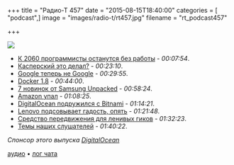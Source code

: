 +++
title = "Радио-Т 457"
date = "2015-08-15T18:40:00"
categories = [ "podcast",]
image = "images/radio-t/rt457.jpg"
filename = "rt_podcast457"

+++

![](https://radio-t.com/images/radio-t/rt457.jpg)

- [К 2060 программисты останутся без работы](https://medium.com/@dtauerbach/software-engineers-will-be-obsolete-by-2060-2a214fdf9737) - *00:07:54*.
- [Касперский это делал?](http://thenextweb.com/insider/2015/08/14/kaspersky-antivirus-accused-of-creating-malware-for-over-10-years/) - *00:23:10*.
- [Google теперь не Google](http://googleblog.blogspot.com/2015/08/google-alphabet.html) - *00:29:55*.
- [Docker 1.8](https://blog.docker.com/2015/08/docker-1-8-content-trust-toolbox-registry-orchestration/) - *00:44:00*.
- [7 новинок от Samsung Unpacked](http://www.cnet.com/news/here-are-the-7-most-important-things-announced-at-samsung-unpacked/) - *00:58:24*.
- [Amazon упал](http://www.information-age.com/technology/cloud-and-virtualisation/123459971/amazon-investigating-major-cloud-outage-github-and-) - *01:08:25*.
- [DigitalOcean подружился с Bitnami](http://social.techcrunch.com/2015/08/11/digitalocean-teams-up-with-bitnami-now-lets-you-install-over-100-web-apps-with-a-few-cli) - *01:14:21*.
- [Lenovo подсовывает гадость, опять](http://www.zdnet.com/article/lenovo-rootkit-ensured-its-software-could-not-be-deleted/) - *01:21:48*.
- [Средство передвижения для ленивых гиков](http://qz.com/477869/laptop-sized-people-movers-hope-to-make-walking-a-thing-of-the-past/) - *01:32:23*.
- [Темы наших слушателей](https://radio-t.com/p/2015/08/11/prep-457/) - *01:40:22*.

_Спонсор этого выпуска [DigitalOcean](https://do.co/radiot)_

[аудио](https://cdn.radio-t.com/rt_podcast457.mp3) • [лог чата](http://chat.radio-t.com/logs/radio-t-457.html)
<audio src="https://cdn.radio-t.com/rt_podcast457.mp3" preload="none"></audio>
